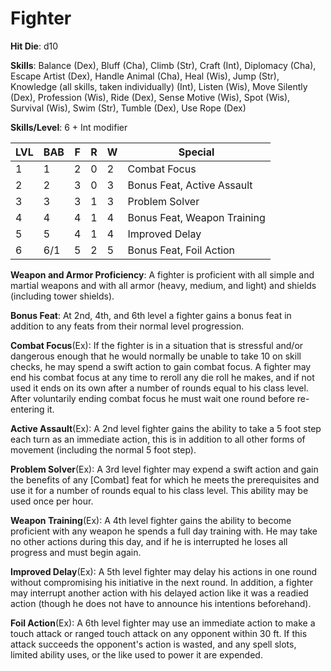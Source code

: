 # Fighter

**Hit Die**: d10

**Skills**: Balance (Dex), Bluff (Cha), Climb (Str), Craft (Int), Diplomacy (Cha), Escape Artist (Dex), Handle Animal (Cha), Heal (Wis), Jump (Str), Knowledge (all skills, taken individually) (Int), Listen (Wis), Move Silently (Dex), Profession (Wis), Ride (Dex), Sense Motive (Wis), Spot (Wis), Survival (Wis), Swim (Str), Tumble (Dex), Use Rope (Dex)

**Skills/Level**: 6 + Int modifier

LVL | BAB | F | R | W | Special 
--- | --- | - | - | - | ------- 
1   | 1   | 2 | 0 | 2 | Combat Focus          
2   | 2   | 3 | 0 | 3 | Bonus Feat, Active Assault          
3   | 3   | 3 | 1 | 3 | Problem Solver
4   | 4   | 4 | 1 | 4 | Bonus Feat, Weapon Training
5   | 5   | 4 | 1 | 4 | Improved Delay        
6   | 6/1 | 5 | 2 | 5 | Bonus Feat, Foil Action

**Weapon and Armor Proficiency**: A fighter is proficient with all simple and martial weapons and with all armor (heavy, medium, and light) and shields (including tower shields).

**Bonus Feat**: At 2nd, 4th, and 6th level a fighter gains a bonus feat in addition to any feats from their normal level progression.

**Combat Focus**(Ex): If the fighter is in a situation that is stressful and/or dangerous enough that he would normally be unable to take 10 on skill checks, he may spend a swift action to gain combat focus. A fighter may end his combat focus at any time to reroll any die roll he makes, and if not used it ends on its own after a number of rounds equal to his class level. After voluntarily ending combat focus he must wait one round before re-entering it.

**Active Assault**(Ex): A 2nd level fighter gains the ability to take a 5 foot step each turn as an immediate action, this is in addition to all other forms of movement (including the normal 5 foot step).

**Problem Solver**(Ex): A 3rd level fighter may expend a swift action and gain the benefits of any [Combat] feat for which he meets the prerequisites and use it for a number of rounds equal to his class level. This ability may be used once per hour.

**Weapon Training**(Ex): A 4th level fighter gains the ability to become proficient with any weapon he spends a full day training with. He may take no other actions during this day, and if he is interrupted he loses all progress and must begin again.

**Improved Delay**(Ex): A 5th level fighter may delay his actions in one round without compromising his initiative in the next round. In addition, a fighter may interrupt another action with his delayed action like it was a readied action (though he does not have to announce his intentions beforehand).

**Foil Action**(Ex): A 6th level fighter may use an immediate action to make a touch attack or ranged touch attack on any opponent within 30 ft. If this attack succeeds the opponent's action is wasted, and any spell slots, limited ability uses, or the like used to power it are expended.